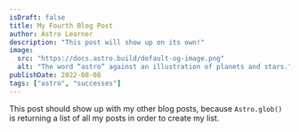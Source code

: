 ```yaml
---
isDraft: false
title: My Fourth Blog Post
author: Astro Learner
description: "This post will show up on its own!"
image:
  src: "https://docs.astro.build/default-og-image.png"
  alt: "The word “astro” against an illustration of planets and stars."
publishDate: 2022-08-08
tags: ["astro", "successes"]
---
```


This post should show up with my other blog posts, because `Astro.glob()` is
returning a list of all my posts in order to create my list.
